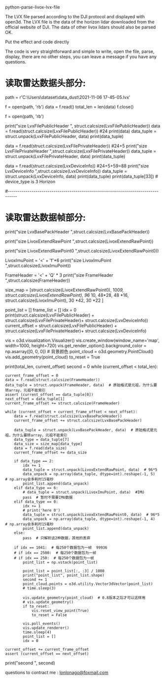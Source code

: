 python-parse-livox-lvx-file



The LVX file parsed according to the DJI protocol and displayed with open3d. The LVX file is the data of the horizon lidar downloaded from the official website of DJI. The data of other livox lidars should also be parsed OK.

Put the effect and code directly


The code is very straightforward and simple to write, open the file, parse, display, there are no other steps, you can leave a message if you have any questions.




# 读取雷达数据头部分:

path = r'C:\Users\dataset\data_dust\2021-11-06 17-45-05.lvx'


f = open(path, 'rb')
data = f.read()
total_len = len(data)
f.close()


f = open(path, 'rb')

print("size LvxFilePublicHeader ", struct.calcsize(LvxFilePublicHeader))
data = f.read(struct.calcsize(LvxFilePublicHeader))  #24
print(data)
data_tuple = struct.unpack(LvxFilePublicHeader, data)
print(data_tuple)



data = f.read(struct.calcsize(LvxFilePrivateHeader))  #24+5
print("size LvxFilePrivateHeader ",struct.calcsize(LvxFilePrivateHeader))
data_tuple = struct.unpack(LvxFilePrivateHeader, data)
print(data_tuple)




data = f.read(struct.calcsize(LvxDeviceInfo))  #24+5+59=88
print("size LvxDeviceInfo ",struct.calcsize(LvxDeviceInfo))
data_tuple = struct.unpack(LvxDeviceInfo, data)
print(data_tuple)
print(data_tuple[33])  # device_type is 3 Horizon





#----------------------------------------------------------------------------------
# 读取雷达数据帧部分:


print("size LvxBasePackHeader ",struct.calcsize(LvxBasePackHeader))

print("size LivoxExtendRawPoint ",struct.calcsize(LivoxExtendRawPoint))


print("size LivoxExtendRawPoint0 ",struct.calcsize(LivoxExtendRawPoint0))

LivoxImuPoint = '<' + 'f'*6
print("size LivoxImuPoint ",struct.calcsize(LivoxImuPoint))


FrameHeader = '<' + 'Q' * 3
print("size FrameHeader ",struct.calcsize(FrameHeader))

size_map = [struct.calcsize(LivoxExtendRawPoint0),
            100*9,
            struct.calcsize(LivoxExtendRawPoint),
            96* 10,
            48*28,
            48 *16,
            struct.calcsize(LivoxImuPoint),
            30 *42,
            30 *22
            ]



point_list = []
frame_list = []
idx = 0
print(struct.calcsize(LvxFilePublicHeader) + struct.calcsize(LvxFilePrivateHeader)+ struct.calcsize(LvxDeviceInfo))
current_offset = struct.calcsize(LvxFilePublicHeader) + struct.calcsize(LvxFilePrivateHeader)+ struct.calcsize(LvxDeviceInfo)


vis = o3d.visualization.Visualizer()
vis.create_window(window_name='map', width=1000, height=720)
vis.get_render_option().background_color = np.asarray([0, 0, 0])  # 背景颜色
point_cloud = o3d.geometry.PointCloud()
vis.add_geometry(point_cloud)
to_reset = True


print(total_len, current_offset)
second = 0
while (current_offset < total_len):

    current_frame_offset = 0
    data = f.read(struct.calcsize(FrameHeader))
    data_tuple = struct.unpack(FrameHeader, data)  # 原始格式是元祖，为什么要转array，元祖不能索引
    assert (current_offset == data_tuple[0])
    next_offset = data_tuple[1]
    current_frame_offset += struct.calcsize(FrameHeader)

    while (current_offset + current_frame_offset < next_offset):
        data = f.read(struct.calcsize(LvxBasePackHeader))
        current_frame_offset += struct.calcsize(LvxBasePackHeader)

        data_tuple = struct.unpack(LvxBasePackHeader, data)  # 原始格式是元祖，为什么要转array，元祖不能索引
        data_type = data_tuple[7]
        data_size = size_map[data_type]
        data = f.read(data_size)
        current_frame_offset += data_size

        if data_type == 2:
            idx += 1
            data_tuple = struct.unpack(LivoxExtendRawPoint, data)  # 96*5
            data_unpack = np.array(data_tuple, dtype=int).reshape(-1, 5)  # np.array会多耗时15毫秒
            point_list.append(data_unpack)
        elif data_type == 6:
            # data_tuple = struct.unpack(LivoxImuPoint, data)  #IMU
            pass  # 暂时不需要IMU数据
        elif data_type == 0:
            idx += 1
            # print('here 0')
            data_tuple = struct.unpack(LivoxExtendRawPoint0, data)  # 96*5
            data_unpack = np.array(data_tuple, dtype=int).reshape(-1, 4)  # np.array会多耗时15毫秒
            point_list.append(data_unpack)
        else:
            pass  # 只解析这2种数据，其他的丢弃

        if idx == 1041:  # 每250个数据包为一帧  99936
        # if idx == 2500:  # 每250个数据包为一帧
        # if idx == 250:  # 每250个数据包为一帧
            point_list = np.vstack(point_list)

            point_list = point_list[:, :3] / 1000
            print("point_list", point_list.shape)
            second += 1
            point_cloud.points = o3d.utility.Vector3dVector(point_list)
            # time.sleep(3)

            vis.update_geometry(point_cloud)  # 0.8版本之后才可以这样用
            # vis.update_geometry()
            if to_reset:
                vis.reset_view_point(True)
                to_reset = False

            vis.poll_events()
            vis.update_renderer()
            time.sleep(4)
            point_list = []
            idx = 0

    current_offset += current_frame_offset
    assert (current_offset == next_offset)

print("second ", second)


questions to contract me : lonlonago@foxmail.com
